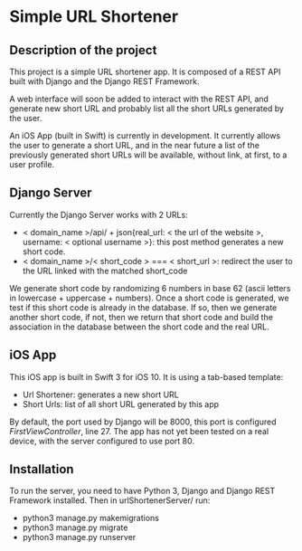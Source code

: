 # Simple URL Shortener

## Description of the project
This project is a simple URL shortener app. It is composed of a REST API built with Django and the Django REST Framework.

A web interface will soon be added to interact with the REST API, and generate new short URL and probably list all the short URLs generated by the user.

An iOS App (built in Swift) is currently in development. It currently allows the user to generate a short URL, and in the near future a list of the previously generated short URLs will be available, without link, at first, to a user profile.

## Django Server
Currently the Django Server works with 2 URLs:
- < domain_name >/api/ + json{real_url: < the url of the website >, username: < optional username >}: this post method generates a new short code.
- < domain_name >/< short_code > === < short_url >: redirect the user to the URL linked with the matched short_code

We generate short code by randomizing 6 numbers in base 62 (ascii letters in lowercase + uppercase + numbers). Once a short code is generated, we test if this short code is already in the database. If so, then we generate another short code, if not, then we return that short code and build the association in the database between the short code and the real URL.

## iOS App
This iOS app is built in Swift 3 for iOS 10. 
It is using a tab-based template:
- Url Shortener: generates a new short URL
- Short Urls: list of all short URL generated by this app

By default, the port used by Django will be 8000, this port is configured *FirstViewController*, line 27.
The app has not yet been tested on a real device, with the server configured to use port 80.

## Installation
To run the server, you need to have Python 3, Django and Django REST Framework installed.
Then in urlShortenerServer/ run:
- python3 manage.py makemigrations
- python3 manage.py migrate
- python3 manage.py runserver


